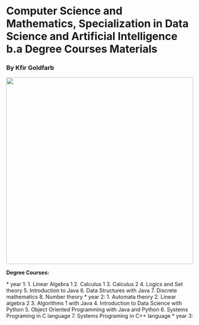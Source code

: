 # Computer Science and Mathematics, Specialization in Data Science and Artificial Intelligence b.a Degree Courses Materials
### By Kfir Goldfarb
<img src="https://github.com/kggold4/computer-science-b.a-materials/blob/main/images/Ariel_U_logo2.jpg" height="auto" width="500px" align="center">
<br>
<p>
<b>Degree Courses:</b>
</p>
* year 1:
1. Linear Algebra 1
2. Calculus 1
3. Calculus 2
4. Logics and Set theory
5. Introduction to Java
6. Data Structures with Java
7. Discrete mathematics
8. Number theory
* year 2:
1. Automata theory
2. Linear algebra 2
3. Algorithms 1 with Java
4. Introduction to Data Science with Python
5. Object Oriented Programming with Java and Python
6. Systems Programing in C language
7. Systems Programing in C++ language
* year 3:
